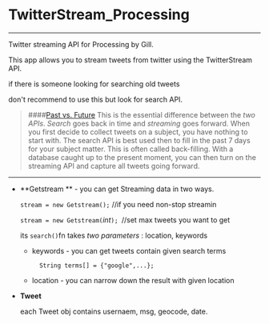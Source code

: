 TwitterStream_Processing
===================
-----------------------------------------------------------------

Twitter streaming API for Processing by Gill.

This app allows you to stream tweets from twitter using the TwitterStream API.

if there is someone looking for searching old tweets

don't recommend to use this but look for search API.



>####[Past vs. Future](http://140dev.com/twitter-api-programming-tutorials/aggregating-tweets-search-api-vs-streaming-api/)
>This is the essential difference between the *two APIs*. *Search* goes back in time and *streaming* goes forward. When you first decide to collect tweets on a subject, you have nothing to start with. The search API is best used then to fill in the past 7 days for your subject matter. This is often called back-filling. With a database caught up to the present moment, you can then turn on the streaming API and capture all tweets going forward.

 ---------------------
 
* **Getstream ** - you can get Streaming data in two ways.

	 `stream = new Getstream();` //if you need non-stop streamin
	 
	 `stream = new Getstream(`_int_`); `//set max tweets you want to get
	 
	
	 its `search()`fn takes *two parameters* : location, keywords
	* keywords - you can get tweets contain given search terms
			
			String terms[] = {"google",...};
	* location - you can narrow down the result with given location



* **Tweet**
	 
	each Tweet obj contains usernaem, msg, geocode, date.
	
	



